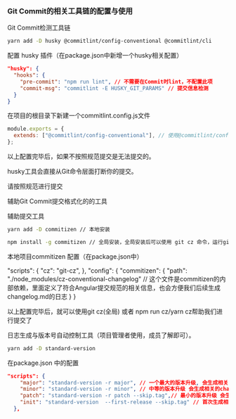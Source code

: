 ### Git Commit的相关工具链的配置与使用

Git Commit检测工具链

```bash
yarn add -D husky @commitlint/config-conventional @commitlint/cli
```
配置 husky 插件（在package.json中新增一个husky相关配置）

```json
"husky": {
  "hooks": {
    "pre-commit": "npm run lint", // 不需要在Commit时lint，不配置此项
    "commit-msg": "commitlint -E HUSKY_GIT_PARAMS" // 提交信息检测
  }
}
```

在项目的根目录下新建一个commitlint.config.js文件

```js
module.exports = {
  extends: ["@commitlint/config-conventional"], // 使用@commitlint/config-conventional规范
};
```

以上配置完毕后，如果不按照规范提交是无法提交的。

husky工具会直接从Git命令层面打断你的提交。

请按照规范进行提交


辅助Git Commit提交格式化的的工具

辅助提交工具

```bash
yarn add -D commitizen // 本地安装
```
 
```bash
npm install -g commitizen // 全局安装，全局安装后可以使用 git cz 命令，运行git cz 会帮助我们打开交互式的提交
```

本地项目commitizen 配置（在package.json中）

"scripts": {
  "cz": "git-cz",
},
"config": {
  "commitizen": {
      "path": "./node_modules/cz-conventional-changelog" // 这个文件是commitizen的内部依赖，里面定义了符合Angular提交规范的相关信息，也会方便我们后续生成changelog.md的日志
    }
}

以上配置完毕后，就可以使用git cz(全局) 或者 npm run cz/yarn cz帮助我们进行提交了



日志生成与版本号自动控制工具（项目管理者使用，成员了解即可）。


```bash
yarn add -D standard-version
```
 
在package.json 中的配置
 
```json
"scripts": {
    "major": "standard-version -r major", // 一个最大的版本升级, 会生成相关的changelog,修改版本号 1.0.0 -> 2.0.0，生成一个Tag
    "minor": "standard-version -r minor", // 中等的版本升级 会生成相关的changelog,修改版本号 1.0.0 -> 1.1.0, 生成一个Tag
    "patch": "standard-version -r patch --skip.tag",// 最小的版本升级 会生成相关的changelog,修改版本号 1.0.0 -> 1.0.1, 跳过生成Tag.
    "init": "standard-version  --first-release --skip.tag" // 首次生成相关的changelog, 不修改版本号, 跳过生成Tag. // 也可以不配置进脚本，用npx standard-version  --first-release --skip.tag 执行
  },
```